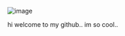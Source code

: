 ![image](https://media1.tenor.com/m/msEswENj6kUAAAAd/kokomi-genshin-genshin-impact.gif)

hi welcome to my github.. im so cool..
